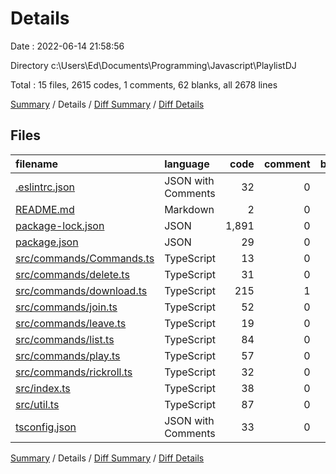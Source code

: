 # Details

Date : 2022-06-14 21:58:56

Directory c:\\Users\\Ed\\Documents\\Programming\\Javascript\\PlaylistDJ

Total : 15 files,  2615 codes, 1 comments, 62 blanks, all 2678 lines

[Summary](results.md) / Details / [Diff Summary](diff.md) / [Diff Details](diff-details.md)

## Files
| filename | language | code | comment | blank | total |
| :--- | :--- | ---: | ---: | ---: | ---: |
| [.eslintrc.json](/.eslintrc.json) | JSON with Comments | 32 | 0 | 0 | 32 |
| [README.md](/README.md) | Markdown | 2 | 0 | 1 | 3 |
| [package-lock.json](/package-lock.json) | JSON | 1,891 | 0 | 1 | 1,892 |
| [package.json](/package.json) | JSON | 29 | 0 | 1 | 30 |
| [src/commands/Commands.ts](/src/commands/Commands.ts) | TypeScript | 13 | 0 | 1 | 14 |
| [src/commands/delete.ts](/src/commands/delete.ts) | TypeScript | 31 | 0 | 4 | 35 |
| [src/commands/download.ts](/src/commands/download.ts) | TypeScript | 215 | 1 | 12 | 228 |
| [src/commands/join.ts](/src/commands/join.ts) | TypeScript | 52 | 0 | 3 | 55 |
| [src/commands/leave.ts](/src/commands/leave.ts) | TypeScript | 19 | 0 | 2 | 21 |
| [src/commands/list.ts](/src/commands/list.ts) | TypeScript | 84 | 0 | 5 | 89 |
| [src/commands/play.ts](/src/commands/play.ts) | TypeScript | 57 | 0 | 5 | 62 |
| [src/commands/rickroll.ts](/src/commands/rickroll.ts) | TypeScript | 32 | 0 | 4 | 36 |
| [src/index.ts](/src/index.ts) | TypeScript | 38 | 0 | 8 | 46 |
| [src/util.ts](/src/util.ts) | TypeScript | 87 | 0 | 15 | 102 |
| [tsconfig.json](/tsconfig.json) | JSON with Comments | 33 | 0 | 0 | 33 |

[Summary](results.md) / Details / [Diff Summary](diff.md) / [Diff Details](diff-details.md)